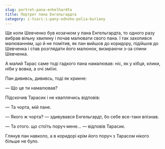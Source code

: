 ```yaml
---
slug: portret-pana-enhelhardta
title: Портрет пана Енгельгардта
category: i-tsari-i-pany-odnoho-polia-buriany
---
```

Ще коли Шевченко був козачком у пана Енгельгардта, то одного разу вибрав вільну хвилину і почав малювати свого пана. І так захопився малюванням, що й не помітив, як пан вийшов до коридору, підійшов до Шевченка і став розглядати його малюнок, визираючи з-за спини Шевченка.

А малий Тарас саме тоді гадкого пана намалював: ніс, як у кібця, клики, ніби у вовка, а очі зміїні.

Пан дививсь, дививсь, тоді як крикне:

— Що це ти намалював?

Підскочив Тарасик і не кваплячись відповів:

— Та чорта, мій пане.

— Якого ж чорта? — здивувався Енгельгардт, бо себе все-таки впізнав.

— Та отого. що стоїть поруч мене… — відповів Тарасик.

Глянув пан навколо, а в коридорі крім його поруч з Тарасом нікого більше не було.
